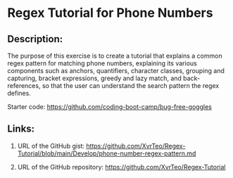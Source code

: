 # Regex Tutorial for Phone Numbers

## Description:

The purpose of this exercise is to create a tutorial that explains a common regex pattern for matching phone numbers, explaining its various components such as anchors, quantifiers, character classes, grouping and capturing, bracket expressions, greedy and lazy match, and back-references, so that the user can understand the search pattern the regex defines.

Starter code: https://github.com/coding-boot-camp/bug-free-goggles

## Links:

1. URL of the GitHub gist: https://github.com/XvrTeo/Regex-Tutorial/blob/main/Develop/phone-number-regex-pattern.md

2. URL of the GitHub repository: https://github.com/XvrTeo/Regex-Tutorial
